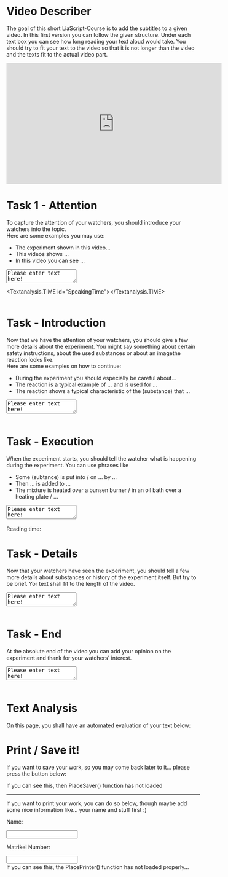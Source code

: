 <!--
author:   Anja Voigt

email:    anjvoi1@web.de

version:  0.0.1

language: en

narrator: US English Female

script: /LiaScriptImageDescriber/imageDescriberFunctions.js
script: /LiaScriptImageDescriber/ImageDescriber.js
script: /LiaScriptImageDescriber/userTasks.js
script: https://cdn.jsdelivr.net/simplemde/latest/simplemde.min.js

link: /LiaScriptImageDescriber/style.css
link: /LiaScriptImageDescriber/print.css

script: https://cdn.jsdelivr.net/gh/kaptn-seebar/english-lia@latest/base.js
import: https://raw.githubusercontent.com/liaTemplates/TextAnalysis/main/README.md

test: @Textanalysis.FULL

comment:  This is a small tool, which will help the user to learn how to propperly describe an image, a piece of code, or an graph.
-->

# Video Describer
The goal of this short LiaScript-Course is to add the subtitles to a given video. In this first version you can follow the given structure. Under each text box you can see how long reading your text aloud would take. You should try to fit your text to the video so that it is not longer than the video and the texts fit to the actual video part.

 <iframe src="https://video.tu-freiberg.de/media/embed?key=c49c659861d64aa2c74bc20540819db0&width=560&height=315&autoplay=false&controls=true&autolightsoff=false&loop=false&chapters=false&playlist=false&related=false&responsive=false&t=30" data-src="" class="iframeLoaded" width="560" height="315" frameborder="0" allowfullscreen="allowfullscreen" allowtransparency="true" scrolling="no" aria-label="media embed code" style=""></iframe>

Task 1 - Attention  
================
        
To capture the attention of your watchers, you should introduce your watchers into the topic. <br/>
Here are some examples you may use:

* The experiment shown in this video...
* This videos shows ...
* In this video you can see ...
            
<textarea id="graphTextArea1" oninput="TBonChange(this)">Please enter text here!</textArea>
<Textanalysis.TIME id="SpeakingTime"></Textanalysis.TIME>
<br/>
<br/>

Task - Introduction
==============

Now that we have the attention of your watchers, you should give a few more details about the experiment. You might say something about certain safety instructions, about the used substances or about an imagethe reaction looks like. <br/>
Here are some examples on how to continue:

* During the experiment you should especially be careful about...
* The reaction is a typical example of ... and is used for ...
* The reaction shows a typical characteristic of the (substance) that ...

<textarea id="graphTextArea2" oninput="TBonChange(this)">Please enter text here!</textArea>
<br/>
<br/>

Task - Execution
==============

When the experiment starts, you should tell the watcher what is happening during the experiment. You can use phrases like

* Some (subtance) is put into / on ... by ...
* Then ... is added to ...
* The mixture is heated over a bunsen burner / in an oil bath over a heating plate / ...

<textarea id="graphTextArea3" oninput="TBonChange(this)" onchange="update()">Please enter text here!</textArea>
<br/>
<br/>

<div id="speak" >
    Reading time:
</div>



Task - Details
==============

Now that your watchers have seen the experiment, you should tell a few more details about substances or history of the experiment itself. But try to be brief. Yor text shall fit to the length of the video.

<textarea id="graphTextArea4" oninput="TBonChange(this)">Please enter text here!</textArea>
<br/>
<br/>

Task - End
=================

At the absolute end of the video you can add your opinion on the experiment and thank for your watchers' interest.

<textarea id="graphTextArea5" oninput="TBonChange(this)">Please enter text here!</textArea>
<br/>
<br/>

# Text Analysis

On this page, you shall have an automated evaluation of your text below:
<div id="TestPlace"></div>

<script> PlaceTest() </script>

# Print / Save it!

If you want to save your work, so you may come back later to it... please press the button below:
<div id="Saver">If you can see this, then PlaceSaver() function has not loaded</div>
<script>PlaceSaver()</script>

---

If you want to print your work, you can do so below, though maybe add some nice information like... your name and stuff first :)

Name:

<input id="NameBox" oninput="OnNameChange(this)">

Matrikel Number:

<input id="MatBox" oninput="OnNameChange(this)">



<div id="Printer">If you can see this, the PlacePrinter() function has not loaded properly...</div>

<script> PlacePrinter() </script>